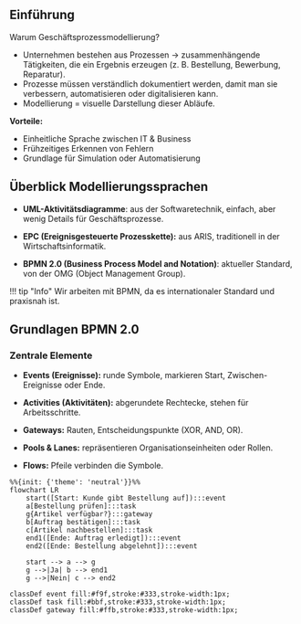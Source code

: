 ## Einführung 

Warum Geschäftsprozessmodellierung?

- Unternehmen bestehen aus Prozessen → zusammenhängende Tätigkeiten, die ein Ergebnis erzeugen (z. B. Bestellung, Bewerbung, Reparatur).
- Prozesse müssen verständlich dokumentiert werden, damit man sie verbessern, automatisieren oder digitalisieren kann.
- Modellierung = visuelle Darstellung dieser Abläufe.

**Vorteile:**

- Einheitliche Sprache zwischen IT & Business
- Frühzeitiges Erkennen von Fehlern
- Grundlage für Simulation oder Automatisierung

## Überblick Modellierungssprachen

- **UML-Aktivitätsdiagramme**: aus der Softwaretechnik, einfach, aber wenig Details für Geschäftsprozesse.

- **EPC (Ereignisgesteuerte Prozesskette):** aus ARIS, traditionell in der Wirtschaftsinformatik.

- **BPMN 2.0 (Business Process Model and Notation)**: aktueller Standard, von der OMG (Object Management Group).

!!! tip "Info"
    Wir arbeiten mit BPMN, da es internationaler Standard und praxisnah ist.

## Grundlagen BPMN 2.0

### Zentrale Elemente

- **Events (Ereignisse):** runde Symbole, markieren Start, Zwischen-Ereignisse oder Ende.

- **Activities (Aktivitäten):** abgerundete Rechtecke, stehen für Arbeitsschritte.

- **Gateways:** Rauten, Entscheidungspunkte (XOR, AND, OR).

- **Pools & Lanes:** repräsentieren Organisationseinheiten oder Rollen.

- **Flows:** Pfeile verbinden die Symbole.

```mermaid
%%{init: {'theme': 'neutral'}}%%
flowchart LR
    start([Start: Kunde gibt Bestellung auf]):::event
    a[Bestellung prüfen]:::task
    g{Artikel verfügbar?}:::gateway
    b[Auftrag bestätigen]:::task
    c[Artikel nachbestellen]:::task
    end1([Ende: Auftrag erledigt]):::event
    end2([Ende: Bestellung abgelehnt]):::event

    start --> a --> g
    g -->|Ja| b --> end1
    g -->|Nein| c --> end2

classDef event fill:#f9f,stroke:#333,stroke-width:1px;
classDef task fill:#bbf,stroke:#333,stroke-width:1px;
classDef gateway fill:#ffb,stroke:#333,stroke-width:1px;
```
